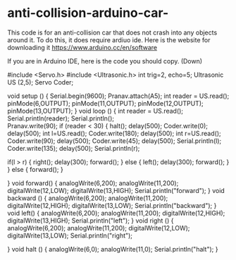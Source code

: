 # anti-collision-arduino-car-
This code is for an anti-collision car that does not crash into any objects around it. To do this, it does require ardiuo ide. Here is the website for downloading it 
https://www.arduino.cc/en/software

If you are in Arduino IDE, here is the code you should copy.
(Down) 


#include <Servo.h>
#include <Ultrasonic.h> 
int trig=2, echo=5;
Ultrasonic US (2,5);
Servo Coder;

void setup () 
{
  Serial.begin(9600);
  Pranav.attach(A5);
  int reader = US.read();
  pinMode(6,OUTPUT); 
  pinMode(11,OUTPUT);
  pinMode(12,OUTPUT);
  pinMode(13,OUTPUT);
}
void loop ()
{
 int reader = US.read();
 Serial.println(reader);
 Serial.println();  
 Pranav.write(90);
 if  (reader < 30)
 {
 halt();
 delay(500);
 Coder.write(0);
 delay(500);
 int l=US.read();
 Coder.write(180);
 delay(500);
 int r=US.read();
 Coder.write(90);
 delay(500);
 Coder.write(45);
 delay(500);
 Serial.println(l);
 Coder.write(135);
 delay(500);
 Serial.println(r);

 if(l > r) 
 {
  right();
  delay(300);
  forward();
 }
 else 
 {
  left();
  delay(300);
  forward();
 }
 }
 else
 {
  forward();
 }
 
}
void forward() 
{
analogWrite(6,200);
analogWrite(11,200);
digitalWrite(12,LOW);
digitalWrite(13,HIGH);
Serial.println("forward");
}
void backward () 
{
 analogWrite(6,200);
 analogWrite(11,200);
 digitalWrite(12,HIGH);
 digitalWrite(13,LOW);
 Serial.println("backward");
}
void left() 
{
 analogWrite(6,200);
 analogWrite(11,200);
 digitalWrite(12,HIGH);
 digitalWrite(13,HIGH);
 Serial.println("left");
}
void right () 
{
 analogWrite(6,200);
 analogWrite(11,200);
 digitalWrite(12,LOW);
 digitalWrite(13,LOW);
 Serial.println("right");
  
}
void halt () 
{
analogWrite(6,0);
analogWrite(11,0);
Serial.println("halt");
}
